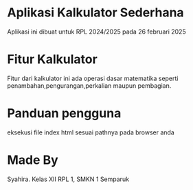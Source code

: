 # Aplikasi Kalkulator Sederhana
Aplikasi ini dibuat untuk RPL 2024/2025 pada 26 februari 2025

# Fitur Kalkulator
Fitur dari kalkulator ini ada operasi dasar matematika seperti penambahan,pengurangan,perkalian maupun pembagian.


# Panduan pengguna
eksekusi file index html sesuai pathnya pada browser anda

# Made By
Syahira. Kelas XII RPL 1, SMKN 1 Semparuk
